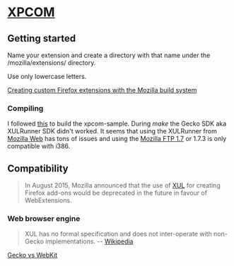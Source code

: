 # [XPCOM](https://developer.mozilla.org/en-US/docs/Mozilla/Tech/XPCOM)

## Getting started

Name your extension and create a directory with that name under the /mozilla/extensions/ directory.

Use only lowercase letters.

[Creating custom Firefox extensions with the Mozilla build system](https://developer.mozilla.org/en-US/Add-ons/Creating_Custom_Firefox_Extensions_with_the_Mozilla_Build_System)

### Compiling

I followed [this](http://www.iosart.com/firefox/xpcom/) to build the xpcom-sample. During *make* the Gecko SDK aka XULRunner SDK didn't worked. It seems that using the XULRunner from [Mozilla Web](https://developer.mozilla.org/en-US/docs/Mozilla/Gecko/Gecko_SDK) has tons of issues and using the [Mozilla FTP 1.7](http://ftp.mozilla.org/pub/mozilla/releases/mozilla1.7/) or 1.7.3 is only compatible with i386.

## Compatibility

> In August 2015, Mozilla announced that the use of [XUL](https://developer.mozilla.org/en-US/docs/Archive/Mozilla/XULRunner) for creating Firefox add-ons would be deprecated in the future in favour of WebExtensions.

### Web browser engine

> XUL has no formal specification and does not inter-operate with non-Gecko implementations. -- [Wikipedia](https://en.wikipedia.org/wiki/XUL)

[Gecko vs WebKit](https://support.mozilla.org/en-US/questions/1052733)


